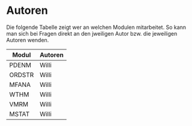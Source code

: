 # Autoren

Die folgende Tabelle zeigt wer an welchen Modulen mitarbeitet. So kann man sich bei Fragen direkt an den jweiligen Autor bzw. die jeweiligen Autoren wenden. 

| Modul | Autoren |
| ------ | ------ |
| PDENM | Willi |
| ORDSTR | Willi |
| MFANA | Willi |
| WTHM | Willi |
| VMRM | Willi |
| MSTAT | Willi |
